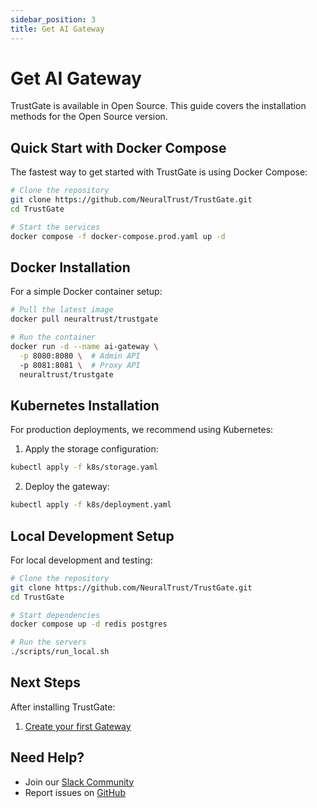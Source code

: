 ```yaml
---
sidebar_position: 3
title: Get AI Gateway
---
```


# Get AI Gateway

TrustGate is available in Open Source. This guide covers the installation methods for the Open Source version.

## Quick Start with Docker Compose

The fastest way to get started with TrustGate is using Docker Compose:

```bash
# Clone the repository
git clone https://github.com/NeuralTrust/TrustGate.git
cd TrustGate

# Start the services
docker compose -f docker-compose.prod.yaml up -d
```

## Docker Installation

For a simple Docker container setup:

```bash
# Pull the latest image
docker pull neuraltrust/trustgate

# Run the container
docker run -d --name ai-gateway \
  -p 8080:8080 \  # Admin API
  -p 8081:8081 \  # Proxy API
  neuraltrust/trustgate
```

## Kubernetes Installation

For production deployments, we recommend using Kubernetes:

1. Apply the storage configuration:
```bash
kubectl apply -f k8s/storage.yaml
```

2. Deploy the gateway:
```bash
kubectl apply -f k8s/deployment.yaml
```

## Local Development Setup

For local development and testing:

```bash
# Clone the repository
git clone https://github.com/NeuralTrust/TrustGate.git
cd TrustGate

# Start dependencies
docker compose up -d redis postgres

# Run the servers
./scripts/run_local.sh
```

## Next Steps

After installing TrustGate:

1. [Create your first Gateway](./first-gateway.md)

## Need Help?

- Join our [Slack Community](https://neuraltrustcommunity.slack.com/join/shared_invite/zt-2xl47cag6-_HFNpltIULnA3wh4R6AqBg)
- Report issues on [GitHub](https://github.com/neuraltrust/TrustGate/issues)